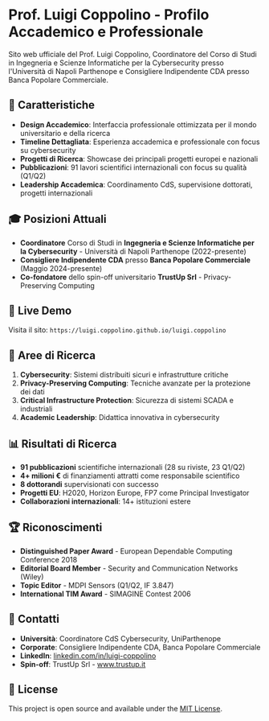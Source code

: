 # Prof. Luigi Coppolino - Profilo Accademico e Professionale

Sito web ufficiale del Prof. Luigi Coppolino, Coordinatore del Corso di Studi in Ingegneria e Scienze Informatiche per la Cybersecurity presso l'Università di Napoli Parthenope e Consigliere Indipendente CDA presso Banca Popolare Commerciale.

## 🌟 Caratteristiche

- **Design Accademico**: Interfaccia professionale ottimizzata per il mondo universitario e della ricerca
- **Timeline Dettagliata**: Esperienza accademica e professionale con focus su cybersecurity
- **Progetti di Ricerca**: Showcase dei principali progetti europei e nazionali
- **Pubblicazioni**: 91 lavori scientifici internazionali con focus su qualità (Q1/Q2)
- **Leadership Accademica**: Coordinamento CdS, supervisione dottorati, progetti internazionali

## 🎓 Posizioni Attuali

- **Coordinatore** Corso di Studi in **Ingegneria e Scienze Informatiche per la Cybersecurity** - Università di Napoli Parthenope (2022-presente)
- **Consigliere Indipendente CDA** presso **Banca Popolare Commerciale** (Maggio 2024-presente)
- **Co-fondatore** dello spin-off universitario **TrustUp Srl** - Privacy-Preserving Computing

## 🚀 Live Demo

Visita il sito: `https://luigi.coppolino.github.io/luigi.coppolino`

## 🔬 Aree di Ricerca

1. **Cybersecurity**: Sistemi distribuiti sicuri e infrastrutture critiche
2. **Privacy-Preserving Computing**: Tecniche avanzate per la protezione dei dati
3. **Critical Infrastructure Protection**: Sicurezza di sistemi SCADA e industriali
4. **Academic Leadership**: Didattica innovativa in cybersecurity

## 📊 Risultati di Ricerca

- **91 pubblicazioni** scientifiche internazionali (28 su riviste, 23 Q1/Q2)
- **4+ milioni €** di finanziamenti attratti come responsabile scientifico
- **8 dottorandi** supervisionati con successo
- **Progetti EU**: H2020, Horizon Europe, FP7 come Principal Investigator
- **Collaborazioni internazionali**: 14+ istituzioni estere

## 🏆 Riconoscimenti

- **Distinguished Paper Award** - European Dependable Computing Conference 2018
- **Editorial Board Member** - Security and Communication Networks (Wiley)
- **Topic Editor** - MDPI Sensors (Q1/Q2, IF 3.847)
- **International TIM Award** - SIMAGINE Contest 2006

## 📧 Contatti

- **Università**: Coordinatore CdS Cybersecurity, UniParthenope
- **Corporate**: Consigliere Indipendente CDA, Banca Popolare Commerciale
- **LinkedIn**: [linkedin.com/in/luigi-coppolino](https://linkedin.com/in/luigi-coppolino)
- **Spin-off**: TrustUp Srl - www.trustup.it

## 📄 License

This project is open source and available under the [MIT License](LICENSE).
